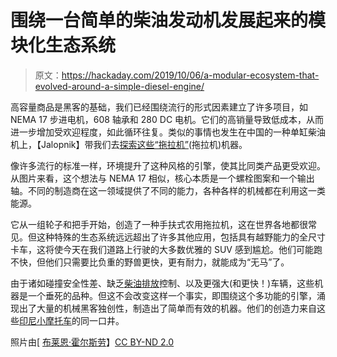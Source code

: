 # 围绕一台简单的柴油发动机发展起来的模块化生态系统

> 原文：<https://hackaday.com/2019/10/06/a-modular-ecosystem-that-evolved-around-a-simple-diesel-engine/>

高容量商品是黑客的基础，我们已经围绕流行的形式因素建立了许多项目，如 NEMA 17 步进电机，608 轴承和 280 DC 电机。它们的高销量导致低成本，从而进一步增加受欢迎程度，如此循环往复。类似的事情也发生在中国的一种单缸柴油机上，【Jalopnik】带我们去[探索这些“拖拉机”](https://jalopnik.com/how-china-built-some-of-the-world-s-most-versatile-vehi-1837377809)(拖拉机)机器。

像许多流行的标准一样，环境提升了这种风格的引擎，使其比同类产品更受欢迎。从图片来看，这个想法与 NEMA 17 相似，核心本质是一个螺栓图案和一个输出轴。不同的制造商在这一领域提供了不同的能力，各种各样的机械都在利用这一类能源。

它从一组轮子和把手开始，创造了一种手扶式农用拖拉机，这在世界各地都很常见。但这种特殊的生态系统远远超出了许多其他应用，包括具有越野能力的全尺寸卡车，这将使今天在我们道路上行驶的大多数优雅的 SUV 感到尴尬。他们可能跑不快，但他们只需要比负重的野兽更快，更有耐力，就能成为“无马”了。

由于诸如碰撞安全性差、缺乏[柴油排放](https://hackaday.com/2019/09/26/the-future-of-diesel-is-on-shaky-ground/)控制、以及更强大(和更快！)车辆，这些机器是一个垂死的品种。但这不会改变这样一个事实，即围绕这个多功能的引擎，涌现出了大量的机械黑客独创性，制造出了简单而有效的机器。他们的创造力来自这些[印尼小摩托车](https://hackaday.com/2019/10/04/indonesian-jungle-vespas/)的同一口井。

照片由[ [布莱恩·霍尔斯劳](https://www.flickr.com/photos/brianholsclaw/8526031363)】[CC BY-ND 2.0](https://creativecommons.org/licenses/by-nd/2.0/)